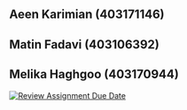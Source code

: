 ## Aeen Karimian (403171146)
## Matin Fadavi (403106392)
## Melika Haghgoo (403170944)
[![Review Assignment Due Date](https://classroom.github.com/assets/deadline-readme-button-22041afd0340ce965d47ae6ef1cefeee28c7c493a6346c4f15d667ab976d596c.svg)](https://classroom.github.com/a/iDQJgb-p)
